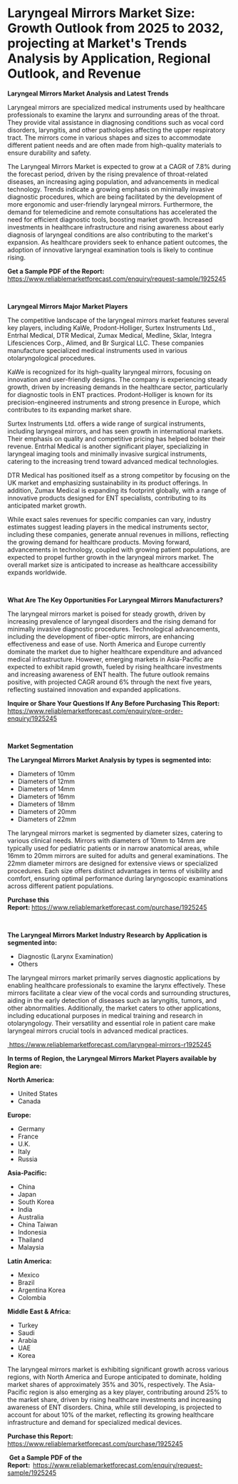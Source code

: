<p><h1>Laryngeal Mirrors Market Size: Growth Outlook from 2025 to 2032, projecting at Market's Trends Analysis by Application, Regional Outlook, and Revenue</h1></p><p><strong>Laryngeal Mirrors Market Analysis and Latest Trends</strong></p>
<p><p>Laryngeal mirrors are specialized medical instruments used by healthcare professionals to examine the larynx and surrounding areas of the throat. They provide vital assistance in diagnosing conditions such as vocal cord disorders, laryngitis, and other pathologies affecting the upper respiratory tract. The mirrors come in various shapes and sizes to accommodate different patient needs and are often made from high-quality materials to ensure durability and safety.</p><p>The Laryngeal Mirrors Market is expected to grow at a CAGR of 7.8% during the forecast period, driven by the rising prevalence of throat-related diseases, an increasing aging population, and advancements in medical technology. Trends indicate a growing emphasis on minimally invasive diagnostic procedures, which are being facilitated by the development of more ergonomic and user-friendly laryngeal mirrors. Furthermore, the demand for telemedicine and remote consultations has accelerated the need for efficient diagnostic tools, boosting market growth. Increased investments in healthcare infrastructure and rising awareness about early diagnosis of laryngeal conditions are also contributing to the market's expansion. As healthcare providers seek to enhance patient outcomes, the adoption of innovative laryngeal examination tools is likely to continue rising.</p></p>
<p><strong>Get a Sample PDF of the Report:&nbsp;</strong> <a href="https://www.reliablemarketforecast.com/enquiry/request-sample/1925245?utm_campaign=3182&utm_medium=2&utm_source=Github&utm_content=ia&utm_term=13042025&utm_id=laryngeal-mirrors">https://www.reliablemarketforecast.com/enquiry/request-sample/1925245</a></p>
<p>&nbsp;</p>
<p><strong>Laryngeal Mirrors Major Market Players</strong></p>
<p><p>The competitive landscape of the laryngeal mirrors market features several key players, including KaWe, Prodont-Holliger, Surtex Instruments Ltd., Entrhal Medical, DTR Medical, Zumax Medical, Medline, Sklar, Integra Lifesciences Corp., Alimed, and Br Surgical LLC. These companies manufacture specialized medical instruments used in various otolaryngological procedures.</p><p>KaWe is recognized for its high-quality laryngeal mirrors, focusing on innovation and user-friendly designs. The company is experiencing steady growth, driven by increasing demands in the healthcare sector, particularly for diagnostic tools in ENT practices. Prodont-Holliger is known for its precision-engineered instruments and strong presence in Europe, which contributes to its expanding market share.</p><p>Surtex Instruments Ltd. offers a wide range of surgical instruments, including laryngeal mirrors, and has seen growth in international markets. Their emphasis on quality and competitive pricing has helped bolster their revenue. Entrhal Medical is another significant player, specializing in laryngeal imaging tools and minimally invasive surgical instruments, catering to the increasing trend toward advanced medical technologies.</p><p>DTR Medical has positioned itself as a strong competitor by focusing on the UK market and emphasizing sustainability in its product offerings. In addition, Zumax Medical is expanding its footprint globally, with a range of innovative products designed for ENT specialists, contributing to its anticipated market growth.</p><p>While exact sales revenues for specific companies can vary, industry estimates suggest leading players in the medical instruments sector, including these companies, generate annual revenues in millions, reflecting the growing demand for healthcare products. Moving forward, advancements in technology, coupled with growing patient populations, are expected to propel further growth in the laryngeal mirrors market. The overall market size is anticipated to increase as healthcare accessibility expands worldwide.</p></p>
<p>&nbsp;</p>
<p><strong>What Are The Key Opportunities For Laryngeal Mirrors Manufacturers?</strong></p>
<p><p>The laryngeal mirrors market is poised for steady growth, driven by increasing prevalence of laryngeal disorders and the rising demand for minimally invasive diagnostic procedures. Technological advancements, including the development of fiber-optic mirrors, are enhancing effectiveness and ease of use. North America and Europe currently dominate the market due to higher healthcare expenditure and advanced medical infrastructure. However, emerging markets in Asia-Pacific are expected to exhibit rapid growth, fueled by rising healthcare investments and increasing awareness of ENT health. The future outlook remains positive, with projected CAGR around 6% through the next five years, reflecting sustained innovation and expanded applications.</p></p>
<p><strong>Inquire or Share Your Questions If Any Before Purchasing This Report:</strong> <a href="https://www.reliablemarketforecast.com/enquiry/pre-order-enquiry/1925245?utm_campaign=3182&utm_medium=2&utm_source=Github&utm_content=ia&utm_term=13042025&utm_id=laryngeal-mirrors">https://www.reliablemarketforecast.com/enquiry/pre-order-enquiry/1925245</a></p>
<p>&nbsp;</p>
<p><strong>Market Segmentation</strong></p>
<p><strong>The Laryngeal Mirrors Market Analysis by types is segmented into:</strong></p>
<p><ul><li>Diameters of 10mm</li><li>Diameters of 12mm</li><li>Diameters of 14mm</li><li>Diameters of 16mm</li><li>Diameters of 18mm</li><li>Diameters of 20mm</li><li>Diameters of 22mm</li></ul></p>
<p><p>The laryngeal mirrors market is segmented by diameter sizes, catering to various clinical needs. Mirrors with diameters of 10mm to 14mm are typically used for pediatric patients or in narrow anatomical areas, while 16mm to 20mm mirrors are suited for adults and general examinations. The 22mm diameter mirrors are designed for extensive views or specialized procedures. Each size offers distinct advantages in terms of visibility and comfort, ensuring optimal performance during laryngoscopic examinations across different patient populations.</p></p>
<p><strong>Purchase this Report:&nbsp;</strong><a href="https://www.reliablemarketforecast.com/purchase/1925245?utm_campaign=3182&utm_medium=2&utm_source=Github&utm_content=ia&utm_term=13042025&utm_id=laryngeal-mirrors">https://www.reliablemarketforecast.com/purchase/1925245</a></p>
<p>&nbsp;</p>
<p><strong>The Laryngeal Mirrors Market Industry Research by Application is segmented into:</strong></p>
<p><ul><li>Diagnostic (Larynx Examination)</li><li>Others</li></ul></p>
<p><p>The laryngeal mirrors market primarily serves diagnostic applications by enabling healthcare professionals to examine the larynx effectively. These mirrors facilitate a clear view of the vocal cords and surrounding structures, aiding in the early detection of diseases such as laryngitis, tumors, and other abnormalities. Additionally, the market caters to other applications, including educational purposes in medical training and research in otolaryngology. Their versatility and essential role in patient care make laryngeal mirrors crucial tools in advanced medical practices.</p></p>
<p><a href="https://www.reliablemarketforecast.com/laryngeal-mirrors-r1925245?utm_campaign=3182&utm_medium=2&utm_source=Github&utm_content=ia&utm_term=13042025&utm_id=laryngeal-mirrors">&nbsp;https://www.reliablemarketforecast.com/laryngeal-mirrors-r1925245</a></p>
<p><strong>In terms of Region, the Laryngeal Mirrors Market Players available by Region are:</strong></p>
<p>
    <p> <strong> North America: </strong>
        <ul>
            <li>United States</li>
            <li>Canada</li>
        </ul>
        </p> 
    <p> <strong> Europe: </strong>
        <ul>
            <li>Germany</li>
            <li>France</li>
            <li>U.K.</li>
            <li>Italy</li>
            <li>Russia</li>
        </ul>
        </p> 
    <p> <strong> Asia-Pacific: </strong>
        <ul>
            <li>China</li>
            <li>Japan</li>
            <li>South Korea</li>
            <li>India</li>
            <li>Australia</li>
            <li>China Taiwan</li>
            <li>Indonesia</li>
            <li>Thailand</li>
            <li>Malaysia</li>
        </ul>
        </p> 
    <p> <strong> Latin America: </strong>
        <ul>
            <li>Mexico</li>
            <li>Brazil</li>
            <li>Argentina Korea</li>
            <li>Colombia</li>
        </ul>
        </p> 
    <p> <strong> Middle East & Africa: </strong>
        <ul>
            <li>Turkey</li>
            <li>Saudi</li>
            <li>Arabia</li>
            <li>UAE</li>
            <li>Korea</li>
        </ul>
    </p>
    </p>
<p><p>The laryngeal mirrors market is exhibiting significant growth across various regions, with North America and Europe anticipated to dominate, holding market shares of approximately 35% and 30%, respectively. The Asia-Pacific region is also emerging as a key player, contributing around 25% to the market share, driven by rising healthcare investments and increasing awareness of ENT disorders. China, while still developing, is projected to account for about 10% of the market, reflecting its growing healthcare infrastructure and demand for specialized medical devices.</p></p>
<p><strong>Purchase this Report: </strong><a href="https://www.reliablemarketforecast.com/purchase/1925245?utm_campaign=3182&utm_medium=2&utm_source=Github&utm_content=ia&utm_term=13042025&utm_id=laryngeal-mirrors">https://www.reliablemarketforecast.com/purchase/1925245</a></p>
<p>&nbsp;<strong>Get a Sample PDF of the Report:&nbsp;&nbsp;</strong><a href="https://www.reliablemarketforecast.com/enquiry/request-sample/1925245?utm_campaign=3182&utm_medium=2&utm_source=Github&utm_content=ia&utm_term=13042025&utm_id=laryngeal-mirrors">https://www.reliablemarketforecast.com/enquiry/request-sample/1925245</a></p>
<p><strong></strong></p>
<p><p></p><p></p><p></p></p>